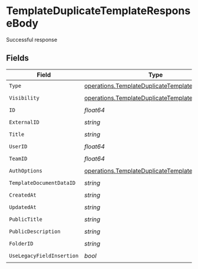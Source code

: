 # TemplateDuplicateTemplateResponseBody

Successful response


## Fields

| Field                                                                                                              | Type                                                                                                               | Required                                                                                                           | Description                                                                                                        |
| ------------------------------------------------------------------------------------------------------------------ | ------------------------------------------------------------------------------------------------------------------ | ------------------------------------------------------------------------------------------------------------------ | ------------------------------------------------------------------------------------------------------------------ |
| `Type`                                                                                                             | [operations.TemplateDuplicateTemplateType](../../models/operations/templateduplicatetemplatetype.md)               | :heavy_check_mark:                                                                                                 | N/A                                                                                                                |
| `Visibility`                                                                                                       | [operations.TemplateDuplicateTemplateVisibility](../../models/operations/templateduplicatetemplatevisibility.md)   | :heavy_check_mark:                                                                                                 | N/A                                                                                                                |
| `ID`                                                                                                               | *float64*                                                                                                          | :heavy_check_mark:                                                                                                 | N/A                                                                                                                |
| `ExternalID`                                                                                                       | *string*                                                                                                           | :heavy_check_mark:                                                                                                 | N/A                                                                                                                |
| `Title`                                                                                                            | *string*                                                                                                           | :heavy_check_mark:                                                                                                 | N/A                                                                                                                |
| `UserID`                                                                                                           | *float64*                                                                                                          | :heavy_check_mark:                                                                                                 | N/A                                                                                                                |
| `TeamID`                                                                                                           | *float64*                                                                                                          | :heavy_check_mark:                                                                                                 | N/A                                                                                                                |
| `AuthOptions`                                                                                                      | [operations.TemplateDuplicateTemplateAuthOptions](../../models/operations/templateduplicatetemplateauthoptions.md) | :heavy_check_mark:                                                                                                 | N/A                                                                                                                |
| `TemplateDocumentDataID`                                                                                           | *string*                                                                                                           | :heavy_check_mark:                                                                                                 | N/A                                                                                                                |
| `CreatedAt`                                                                                                        | *string*                                                                                                           | :heavy_check_mark:                                                                                                 | N/A                                                                                                                |
| `UpdatedAt`                                                                                                        | *string*                                                                                                           | :heavy_check_mark:                                                                                                 | N/A                                                                                                                |
| `PublicTitle`                                                                                                      | *string*                                                                                                           | :heavy_check_mark:                                                                                                 | N/A                                                                                                                |
| `PublicDescription`                                                                                                | *string*                                                                                                           | :heavy_check_mark:                                                                                                 | N/A                                                                                                                |
| `FolderID`                                                                                                         | *string*                                                                                                           | :heavy_check_mark:                                                                                                 | N/A                                                                                                                |
| `UseLegacyFieldInsertion`                                                                                          | *bool*                                                                                                             | :heavy_check_mark:                                                                                                 | N/A                                                                                                                |